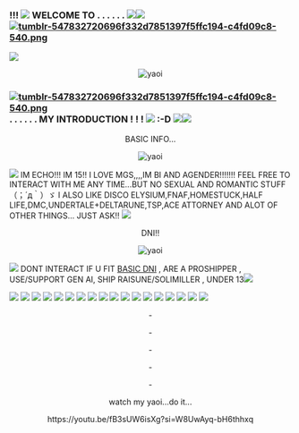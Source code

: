 ### !!! [![](https://i.postimg.cc/DzmJjfSg/tumblr-e62978682663e569d3e2c79d29645b3a-f4225c61-75.webp)](https://postimg.cc/945QzhtR) WELCOME TO . . . . . . [![](https://i.postimg.cc/v85q4pq4/tumblr-2d202f47b6a6a80697f349c3c4758b46-19ebb766-100-1.webp)](https://postimg.cc/Wtb6KfPV)[![](https://i.postimg.cc/QdKWtrmP/d1l6x8x-d62ab399-7668-4c95-92d2-25c71234166a.png)](https://postimg.cc/RW90syjQ) [![tumblr-547832720696f332d7851397f5ffc194-c4fd09c8-540.png](https://i.postimg.cc/dVCnygp0/tumblr-547832720696f332d7851397f5ffc194-c4fd09c8-540.png)](https://postimg.cc/LJHzdQHd)
[![](https://i.postimg.cc/vmkCbG4B/New-Project.png)](https://postimg.cc/QBgfqGkG)

<p align="center">
  <img src="https://github.com/user-attachments/assets/f24e7275-3e2a-4877-9f86-70b7aa246901" alt="yaoi"/>
</p>

### [![tumblr-547832720696f332d7851397f5ffc194-c4fd09c8-540.png](https://i.postimg.cc/dVCnygp0/tumblr-547832720696f332d7851397f5ffc194-c4fd09c8-540.png)](https://postimg.cc/LJHzdQHd) . . . . . . MY INTRODUCTION ! ! ! [![](https://i.postimg.cc/mrVjMg0y/tumblr-2fdb81114d8d6a6c9ee3351fb6f69db0-88690d2a-75.webp)](https://postimg.cc/VSrXPmsJ) :-D  [![](https://i.postimg.cc/W45gk4GN/d9jdci7-08a5aed3-fd63-4230-9aef-df42594e23ac-1.png)](https://postimg.cc/NyrKhBCS)[![](https://i.postimg.cc/Wz5315xX/d9uce98-fcc36457-619b-4789-b142-0481e0a75663.png)](https://postimg.cc/sGZyn4jh)

<p align="center">
BASIC INFO...
</p>
<p align="center">
  <img src="https://i.postimg.cc/qR2Z8YLM/tumblr-e402843597ad902008f51d85f8bd0764-727240cf-250.webp" alt="yaoi"/>
</p>

[![](https://i.postimg.cc/cLkHpMWy/tumblr-aa1cf9f9617fa949d98aa38d8bd1ca60-3413b377-1280.png)](https://postimg.cc/LJf2fPhN) IM ECHO!!! IM 15!! I LOVE MGS,,,,IM BI AND AGENDER!!!!!!! FEEL FREE TO INTERACT WITH ME ANY TIME...BUT NO SEXUAL AND ROMANTIC STUFF （；´д｀）ゞ I ALSO LIKE DISCO ELYSIUM,FNAF,HOMESTUCK,HALF LIFE,DMC,UNDERTALE+DELTARUNE,TSP,ACE ATTORNEY AND ALOT OF OTHER THINGS... JUST ASK!! [![](https://i.postimg.cc/rs08S7bf/tumblr-cffea3aa0bf52003ee9ffe38f9c89dd6-437d92f1-75.webp)](https://postimg.cc/xNQDQp9m)

<p align="center">
DNI!!
</p>
<p align="center">
  <img src="https://i.postimg.cc/qR2Z8YLM/tumblr-e402843597ad902008f51d85f8bd0764-727240cf-250.webp" alt="yaoi"/>
</p>

[![](https://i.postimg.cc/63JHtPJD/tumblr-bb9593a8a7eee19c4faa526389961342-442dea2e-75.webp)](https://postimg.cc/bGg0R3vT) DONT INTERACT IF U FIT [BASIC DNI](https://dni-criteria.carrd.co/) , ARE A PROSHIPPER , USE/SUPPORT GEN AI, SHIP RAISUNE/SOLIMILLER , UNDER 13[![](https://i.postimg.cc/6qZPxGQf/tumblr-8f391bd38404d88c6c23cd00e61f9f8f-e60f1aca-1280.png)](https://postimg.cc/m1bjQkCP)

[![](https://i.postimg.cc/T2HshL3T/metal-gear-mgs.gif)](https://postimg.cc/QV1myM7z) [![](https://i.postimg.cc/pXVncCNB/ezgif-84d9b99f6ceddc.gif)](https://postimg.cc/23J6V4Sq) [![](https://i.postimg.cc/ry5wGrKN/ezgif-872a29d3571ac5.gif)](https://postimg.cc/rzFTMzGD) [![](https://i.postimg.cc/wMYbdv8D/e47.gif)](https://postimg.cc/XGxgfnvv) [![](https://i.postimg.cc/wM9cVsY4/I-love-shitty-instant-coffee.gif)](https://postimg.cc/LY0145Xj) [![](https://i.postimg.cc/7PBTcR3Z/66.gif)](https://postimg.cc/F1LRkDCM) [![](https://i.postimg.cc/pdzPQmZF/d1.gif)](https://postimg.cc/mcZxB2KL) [![](https://i.postimg.cc/bvwwPyHD/dablinkie.gif)](https://postimg.cc/k2LmFdHq) [![](https://i.postimg.cc/cCZMmknN/b2b186af169c63836dd43339bb7b149ae378c4d6.gif)](https://postimg.cc/YGnW23RX)
![](https://github.com/user-attachments/assets/e75e2b72-15a5-4b5e-9ccd-071d59300ca2) ![](https://github.com/user-attachments/assets/e00a9482-96ea-471b-b902-e8ebcb500c02) ![](https://github.com/user-attachments/assets/8306a5af-0a82-459d-b1e4-771b2c6d06de) ![](https://github.com/user-attachments/assets/352ad36d-620c-466b-acd6-89ee149319b6) ![](https://github.com/user-attachments/assets/23a2a3cb-d390-4692-bbc6-a01a34a987cd) ![](https://github.com/user-attachments/assets/4acda7dd-2689-4e58-beb7-d783ae8eed10) ![](https://github.com/user-attachments/assets/d163cf88-b492-464f-82db-784caeeaa63b) ![](https://github.com/user-attachments/assets/0df8046f-4774-41c5-9c61-078d161b6dd3) ![](https://github.com/user-attachments/assets/b9762c6a-9aaf-4c65-ac6b-bcd3252aa51e)








<p align="center">
- 
</p>

<p align="center">
- 
</p>

<p align="center">
- 
</p>

<p align="center">
- 
</p>

<p align="center">
- 
</p>


<p align="center">
watch my yaoi...do it...
</p>

<p align="center">
https://youtu.be/fB3sUW6isXg?si=W8UwAyq-bH6thhxq
</p>
